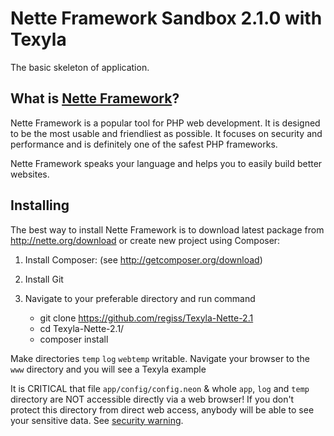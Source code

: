 Nette Framework Sandbox 2.1.0 with Texyla
=======================

The basic skeleton of application.


What is [Nette Framework](http://nette.org)?
--------------------------------------------

Nette Framework is a popular tool for PHP web development. It is designed to be
the most usable and friendliest as possible. It focuses on security and
performance and is definitely one of the safest PHP frameworks.

Nette Framework speaks your language and helps you to easily build better websites.


Installing
----------

The best way to install Nette Framework is to download latest package
from http://nette.org/download or create new project using Composer:

1. Install Composer: (see http://getcomposer.org/download)

2. Install Git

3. Navigate to your preferable directory and run command

   - git clone https://github.com/regiss/Texyla-Nette-2.1
   - cd Texyla-Nette-2.1/
   - composer install


Make directories `temp` `log` `webtemp`  writable. Navigate your browser
to the `www` directory and you will see a Texyla example


It is CRITICAL that file `app/config/config.neon` & whole `app`, `log`
and `temp` directory are NOT accessible directly via a web browser! If you
don't protect this directory from direct web access, anybody will be able to see
your sensitive data. See [security warning](http://nette.org/security-warning).